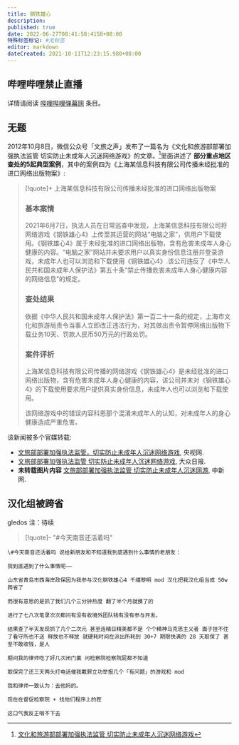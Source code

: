 ```yaml
---
title: 钢铁雄心
description:
published: true
date: 2022-06-27T08:41:58:4158+08:00
特殊标签标记: #无标签
editor: markdown
dateCreated: 2021-10-11T12:23:15.980+08:00
---
```


## 哔哩哔哩禁止直播

详情请阅读 [哔哩哔哩弹幕网][] 条目。

[哔哩哔哩弹幕网]: /website/哔哩哔哩弹幕网.md

## 无题

2012年10月8日，微信公众号「文旅之声」发布了一篇名为《文化和旅游部部署加强执法监管 切实防止未成年人沉迷网络游戏》的文章。[^IbSCS]里面讲述了 **部分重点地区查处的5起典型案例**，其中的案例四为《上海某信息科技有限公司传播未经批准的进口网络出版物案》:

> [!quote]+ 上海某信息科技有限公司传播未经批准的进口网络出版物案
>
> ### 基本案情
>
> 2021年6月7日，执法人员在日常巡查中发现，上海某信息科技有限公司将网络游戏《钢铁雄心4》上传至其运营的网站“电脑之家”，供用户下载使用。《钢铁雄心4》属于未经批准的进口网络出版物，含有危害未成年人身心健康的内容。“电脑之家”网站并未要求用户以真实身份信息注册并登录游戏，未成年人也可以浏览和下载使用《钢铁雄心4》.该公司违反了《中华人民共和国未成年人保护法》第五十条“禁止传播危害未成年人身心健康内容的网络信息”的规定。
>
> ### 查处结果
>
> 依据《中华人民共和国未成年人保护法》第一百二十一条的规定，上海市文化和旅游局责令当事人立即改正违法行为，对其做出责令暂停网络出版物下载业务10天、罚款人民币50万元的行政处罚。
>
> ### 案件评析
>
> 上海某信息科技有限公司传播的网络游戏《钢铁雄心4》是未经批准的进口网络出版物，含有危害未成年人身心健康的内容，该公司并未对《钢铁雄心4》的下载使用要求用户提供真实身份信息，未成年人也可以浏览和下载使用。
>
> 该网络游戏中的错误内容科恩那个混淆未成年人的认知，对未成年人的身心健康造成严重危害。

[^IbSCS]: [文化和旅游部部署加强执法监管 切实防止未成年人沉迷网络游戏](https://archive.is/IbSCS "https://mp.weixin.qq.com/s/hbSTE_WuD_CXflEXviv1Fg")

该新闻被多个官媒转载:

+   [文旅部部署加强执法监管，切实防止未成年人沉迷网络游戏](https://web.archive.org/web/20211011042230/https://news.cctv.com/2021/10/08/ARTIctYedpuUgyMowUPYCrfS211008.shtml), 央视网.
+   [文旅部部署加强执法监管 切实防止未成年人沉迷网络游戏](http://124.133.228.83/articleContent/4399_919611.html), 大众日报.
+   **未转载图片内容** [文旅部部署加强执法监管 切实防止未成年人沉迷网游](https://web.archive.org/web/20211011071004/https://www.chinanews.com/cul/2021/10-08/9581920.shtml), 中新网.

## 汉化组被跨省

gledos 注：待续

> [!quote]- "#今天南音还活着吗"

    \#今天南音还活着吗 说给新朋友和不知道我到底遇到什么事情的老朋友：

    我到底遇到了什么事情呢——

    山东省青岛市西海岸政保因为我参与汉化钢铁雄心4 千禧黎明 mod 汉化把我汉化组当成 50w 跨省了

    而很有意思的是抓了我们几个三分钟热度 翻了半个月就摸了的

    进行了七八次笔录次次都问有没有收境外团队钱有没有参与开发。

    结果查了半天发现抓了几个二次元 甚至连精日精美都不是 个个精神马克思主义者 面子挂不住了看守所也不送 释放也不释放 就硬耗时间在派出所耗到 30+7 期限快满的 28 天取保了 甚至不敢收钱，是人

    期间我的律师吃了好几次闭门羹 问检察院检察院屁都不知道

    取保完了还三天两头打电话催我戴罪立功举报几个「有问题」的游戏和 mod

    我和律师一致认为：去他妈的。

    现在在督促检察院 + 找他们程序上的茬

    这口气我反正咽不下去
